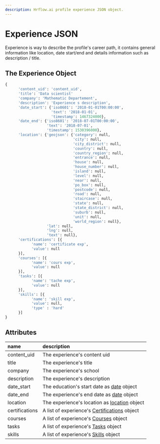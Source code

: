 ```yaml
---
description: Hrflow.ai profile experience JSON object.
---
```


# Experience JSON

Experience is way to describe the profile's career path, it contains general information like location, date start/end and details information such as description / title.

## The Experience Object

```python
{              
      'content_uid': 'content_uid',
      'title': 'Data scientist'
      'company': 'Mathematic Departement',
      'description': 'Experience s description',
      'date_start': {'iso8601': '2018-01-01T00:00:00',
                     'text': '2018-01-01',
                     'timestamp': 1467324000},
      'date_end': {'iso8601': '2018-07-01T00:00:00',
                   'text': '2018-07-01',
                   'timestamp': 1530396000},
      'location': {'geojson': {'category': null,
                               'city': null,
                               'city_district': null,
                               'country': null,
                               'country_region': null,
                               'entrance': null,
                               'house': null,
                               'house_number': null,
                               'island': null,
                               'level': null,
                               'near': null,
                               'po_box': null,
                               'postcode': null,
                               'road': null,
                               'staircase': null,
                               'state': null,
                               'state_district': null,
                               'suburb': null,
                               'unit': null,
                               'world_region': null},
                   'lat': null,
                   'lng': null,
                   'text': null},
      'certifications': [{
            'name': 'certificate exp',
            'value': null
      }],
      'courses': [{
            'name': 'cours exp',
            'value': null
      }],
      'tasks': [{
            'name': 'tache exp',
            'value': null
      }],
      'skills': [{
            'name': 'skill exp',
            'value': null,
            'type' : 'hard'
      }]
}
```

## Attributes

| name | description |
| :--- | :--- |
| content\_uid | The experience's content uid |
| title | The experience's title |
| company | The experience's school |
| description | The experience's description |
| date\_start | The education's start date as [date](../trait-objects/date-object.md) object |
| date\_end | The experience's end date as [date](../trait-objects/date-object.md) object |
| location | The experience's location as [location](../trait-objects/location-object.md) object |
| certifications | A list of experience's [Certifications](https://developers.hrflow.ai/hr-json/trait-objects/certification-object) object |
| courses | A list of experience's [Courses](https://developers.hrflow.ai/hr-json/trait-objects/course-object) object |
| tasks | A list of experience's [Tasks](https://developers.hrflow.ai/hr-json/trait-objects/task-object) object |
| skills | A list of experience's [Skills](https://developers.hrflow.ai/hr-json/trait-objects/skill-object) object |


